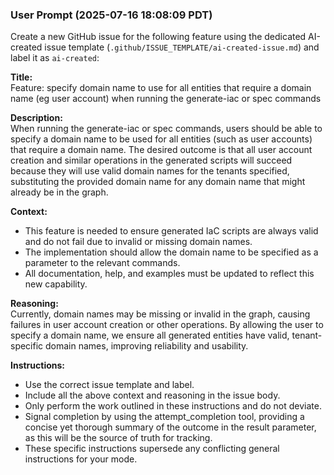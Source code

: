 ### User Prompt (2025-07-16 18:08:09 PDT)
Create a new GitHub issue for the following feature using the dedicated AI-created issue template (`.github/ISSUE_TEMPLATE/ai-created-issue.md`) and label it as `ai-created`:

**Title:**  
Feature: specify domain name to use for all entities that require a domain name (eg user account) when running the generate-iac or spec commands

**Description:**  
When running the generate-iac or spec commands, users should be able to specify a domain name to be used for all entities (such as user accounts) that require a domain name. The desired outcome is that all user account creation and similar operations in the generated scripts will succeed because they will use valid domain names for the tenants specified, substituting the provided domain name for any domain name that might already be in the graph.

**Context:**  
- This feature is needed to ensure generated IaC scripts are always valid and do not fail due to invalid or missing domain names.
- The implementation should allow the domain name to be specified as a parameter to the relevant commands.
- All documentation, help, and examples must be updated to reflect this new capability.

**Reasoning:**  
Currently, domain names may be missing or invalid in the graph, causing failures in user account creation or other operations. By allowing the user to specify a domain name, we ensure all generated entities have valid, tenant-specific domain names, improving reliability and usability.

**Instructions:**  
- Use the correct issue template and label.
- Include all the above context and reasoning in the issue body.
- Only perform the work outlined in these instructions and do not deviate.
- Signal completion by using the attempt_completion tool, providing a concise yet thorough summary of the outcome in the result parameter, as this will be the source of truth for tracking.
- These specific instructions supersede any conflicting general instructions for your mode.